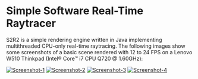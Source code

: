 Simple Software Real-Time Raytracer
====

S2R2 is a simple rendering engine written in Java implementing multithreaded CPU-only real-time raytracing. The following images
show some screenshots of a basic scene rendered with 12 to 24 FPS on a Lenovo W510 Thinkpad (Intel® Core™ i7 CPU Q720 @ 1.60GHz):

[![Screenshot-1](https://raw.github.com/prasser/s2r2/master/doc/img/very-small-screenshot1.png)](https://raw.github.com/prasser/s2r2/master/doc/img/screenshot1.png)
[![Screenshot-2](https://raw.github.com/prasser/s2r2/master/doc/img/very-small-screenshot2.png)](https://raw.github.com/prasser/s2r2/master/doc/img/screenshot2.png)
[![Screenshot-3](https://raw.github.com/prasser/s2r2/master/doc/img/very-small-screenshot3.png)](https://raw.github.com/prasser/s2r2/master/doc/img/screenshot3.png)
[![Screenshot-4](https://raw.github.com/prasser/s2r2/master/doc/img/very-small-screenshot4.png)](https://raw.github.com/prasser/s2r2/master/doc/img/screenshot4.png)
